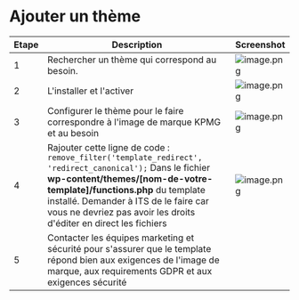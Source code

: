 # Ajouter un thème


|Etape| Description | Screenshot |
|--|--|--|
| 1 | Rechercher un thème qui correspond au besoin.  | ![image.png](/.attachments/image-723230fd-7435-4c15-ac0c-aceb48ea6925.png) |
| 2 | L'installer et l'activer | ![image.png](/.attachments/image-f63764b7-868e-49e2-a69f-faac7f0aed8e.png) |
| 3 | Configurer le thème pour le faire correspondre à l'image de marque KPMG et au besoin | ![image.png](/.attachments/image-d96a027e-e954-4500-aa11-e48599673556.png) |
| 4 | Rajouter cette ligne de code : `remove_filter('template_redirect', 'redirect_canonical');` Dans le fichier **wp-content/themes/[nom-de-votre-template]/functions.php** du template installé. Demander à ITS de le faire car vous ne devriez pas avoir les droits d'éditer en direct les fichiers | ![image.png](/.attachments/image-063798a2-0777-44c7-8e8a-0c7b9c6e43cf.png) |
| 5 | Contacter les équipes marketing et sécurité pour s'assurer que le template répond bien aux exigences de l'image de marque, aux requirements GDPR et aux exigences sécurité |  |
